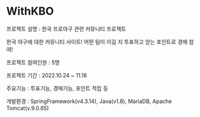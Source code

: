 # WithKBO

프로젝트 설명 : 한국 프로야구 관련 커뮤니티 프로젝트

한국 야구에 대한 커뮤니티 사이트!
어떤 팀이 이길 지 투표하고 얻는 포인트로 경매 참여!

프로젝트 참여인원 : 5명

프로젝트 기간 : 2022.10.24 ~ 11.18

주요기능 : 투표기능, 경매기능, 포인트 적립 등

개발환경 : SpringFramework(v4.3.14), Java(v1.8), MariaDB, Apache Tomcat(v.9.0.65)
